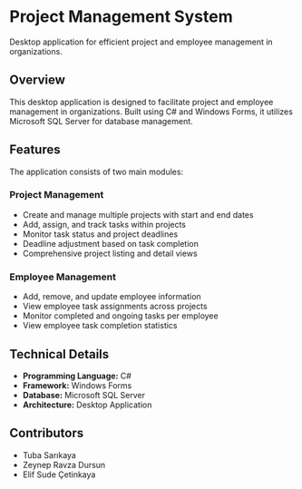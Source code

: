 # Project Management System
Desktop application for efficient project and employee management in organizations.

## Overview
This desktop application is designed to facilitate project and employee management in organizations. Built using C# and Windows Forms, it utilizes Microsoft SQL Server for database management.

## Features
The application consists of two main modules:

### Project Management
- Create and manage multiple projects with start and end dates
- Add, assign, and track tasks within projects
- Monitor task status and project deadlines
- Deadline adjustment based on task completion
- Comprehensive project listing and detail views

### Employee Management
- Add, remove, and update employee information
- View employee task assignments across projects
- Monitor completed and ongoing tasks per employee
- View employee task completion statistics

## Technical Details
- **Programming Language:** C#
- **Framework:** Windows Forms
- **Database:** Microsoft SQL Server
- **Architecture:** Desktop Application

## Contributors
- Tuba Sarıkaya
- Zeynep Ravza Dursun
- Elif Sude Çetinkaya
